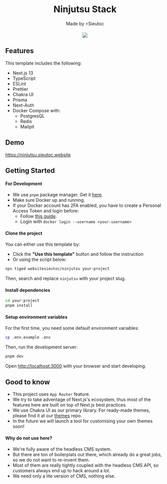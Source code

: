 <h1 align="center">Ninjutsu Stack</h1>

<p align="center">Made by ⚡Sieutoc</p>

<p align="center" width="100%">
    <img src="https://i.imgflip.com/88o6pz.jpg" />
</p>

## Features

This template includes the following:

- Next.js 13
- TypeScript
- ESLint
- Prettier
- Chakra UI
- Prisma
- Next-Auth
- Docker Compose with:
    - PostgresQL
    - Redis
    - Mailpit

## Demo

https://ninjutsu.sieutoc.website


## Getting Started

#### For Development

- We use `pnpm` package manager. Get it [here](https://pnpm.io/installation).
- Make sure Docker up and running.
- If your Docker account has 2FA enabled, you have to create a Personal Access Token and login before:
    - Follow [this guide](https://docs.docker.com/docker-hub/access-tokens/).
    - Login with `docker login --username <your-username>`

#### Clone the project

You can either use this template by:

- Click the **"Use this template"** button and follow the instruction
- Or using the script below:

```bash
npx tiged websitesieutoc/ninjutsu your-project
```

Then, search and replace `ninjutsu` with your project slug.

#### Install dependencies

```bash
cd your-project
pnpm install
```

#### Setup environment variables

For the first time, you need some default environment variables:

```bash
cp .env.example .env
```

Then, run the development server:

```bash
pnpm dev
```

Open [http://localhost:3000](http://localhost:3000) with your browser and start developing.

## Good to know

- This project uses `App Router` feature.
- We try to take adventage of Next.js's ecosystem, thus most of the features here are built on top of Next.js best practices.
- We use Chakra UI as our primary library. For ready-made themes, please find it at our [themes](https://github.com/websitesieutoc/themes) repo.
- In the future we will launch a tool for customising your own themes soon!

#### Why do not use <headless-cms-name> here?

- We're fully aware of the headless CMS system. 
- But there are ton of boilerplats out there, which already do a great jobs, so we do not want to re-invent them.
- Most of them are really tightly coupled with the headless CMS API, so customers always end up to hack around a lot.
- We need only a lite version of CMS, nothing else.
